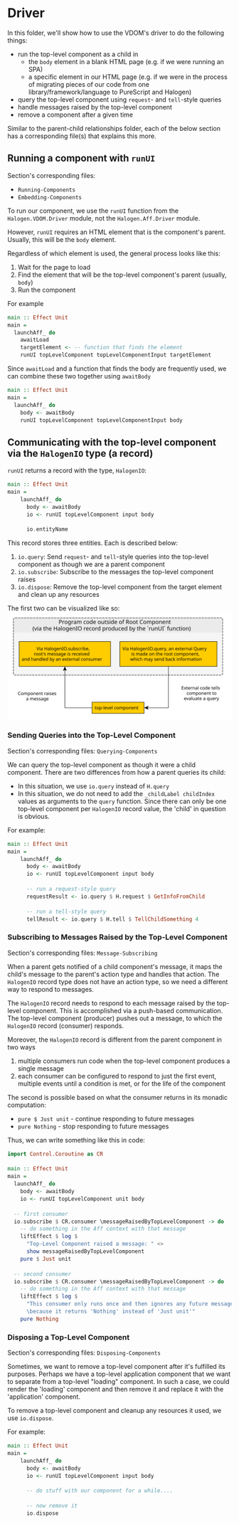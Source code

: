 # Driver

In this folder, we'll show how to use the VDOM's driver to do the following things:
- run the top-level component as a child in
    - the `body` element in a blank HTML page (e.g. if we were running an SPA)
    - a specific element in our HTML page (e.g. if we were in the process of migrating pieces of our code from one library/framework/language to PureScript and Halogen)
- query the top-level component using `request`- and `tell`-style queries
- handle messages raised by the top-level component
- remove a component after a given time

Similar to the parent-child relationships folder, each of the below section has a corresponding file(s) that explains this more.

## Running a component with `runUI`

Section's corresponding files:
- `Running-Components`
- `Embedding-Components`

To run our component, we use the `runUI` function from the `Halogen.VDOM.Driver` module, not the `Halogen.Aff.Driver` module.

However, `runUI` requires an HTML element that is the component's parent. Usually, this will be the `body` element.

Regardless of which element is used, the general process looks like this:
1. Wait for the page to load
2. Find the element that will be the top-level component's parent (usually, `body`)
3. Run the component

For example
```purescript
main :: Effect Unit
main =
  launchAff_ do
    awaitLoad
    targetElement <- -- function that finds the element
    runUI topLevelComponent topLevelComponentInput targetElement
```

Since `awaitLoad` and a function that finds the body are frequently used, we can combine these two together using `awaitBody`

```purescript
main :: Effect Unit
main =
  launchAff_ do
    body <- awaitBody
    runUI topLevelComponent topLevelComponentInput body
```

## Communicating with the top-level component via the `HalogenIO` type (a record)

`runUI` returns a record with the type, `HalogenIO`:

```purescript
main :: Effect Unit
main =
    launchAff_ do
      body <- awaitBody
      io <- runUI topLevelComponent input body

      io.entityName
```

This record stores three entities. Each is described below:
1. `io.query`: Send `request`- and `tell`-style queries into the top-level component as though we are a parent component
2. `io.subscribe`: Subscribe to the messages the top-level component raises
3. `io.dispose`: Remove the top-level component from the target element and clean up any resources

The first two can be visualized like so:
![Driver-Overview](../../assets/visuals/Driver-Overview.svg)

### Sending Queries into the Top-Level Component

Section's corresponding files: `Querying-Components`

We can query the top-level component as though it were a child component. There are two differences from how a parent queries its child:
- In this situation, we use `io.query` instead of `H.query`
- In this situation, we do not need to add the `_childLabel childIndex` values as arguments to the `query` function. Since there can only be one top-level component per `HalogenIO` record value, the 'child' in question is obvious.

For example:
```purescript
main :: Effect Unit
main =
    launchAff_ do
      body <- awaitBody
      io <- runUI topLevelComponent input body

      -- run a request-style query
      requestResult <- io.query $ H.request $ GetInfoFromChild

      -- run a tell-style query
      tellResult <- io.query $ H.tell $ TellChildSomething 4
```

### Subscribing to Messages Raised by the Top-Level Component

Section's corresponding files: `Message-Subscribing`

When a parent gets notified of a child component's message, it maps the child's message to the parent's action type and handles that action. The `HalogenIO` record type does not have an action type, so we need a different way to respond to messages.

The `HalogenIO` record needs to respond to each message raised by the top-level component. This is accomplished via a push-based communication. The top-level component (producer) pushes out a message, to which the `HalogenIO` record (consumer) responds.

Moreover, the `HalogenIO` record is different from the parent component in two ways
1. multiple consumers run code when the top-level component produces a single message
2. each consumer can be configured to respond to just the first event, multiple events until a condition is met, or for the life of the component

The second is possible based on what the consumer returns in its monadic computation:
- `pure $ Just unit` - continue responding to future messages
- `pure Nothing` - stop responding to future messages

Thus, we can write something like this in code:

```purescript
import Control.Coroutine as CR

main :: Effect Unit
main =
  launchAff_ do
    body <- awaitBody
    io <- runUI topLevelComponent unit body

  -- first consumer
  io.subscribe $ CR.consumer \messageRaisedByTopLevelComponent -> do
    -- do something in the Aff context with that message
    liftEffect $ log $
      "Top-Level Component raised a message: " <>
      show messageRaisedByTopLevelComponent
    pure $ Just unit

  -- second consumer
  io.subscribe $ CR.consumer \messageRaisedByTopLevelComponent -> do
    -- do something in the Aff context with that message
    liftEffect $ log $
      "This consumer only runs once and then ignores any future messages \
      \because it returns 'Nothing' instead of 'Just unit'"
    pure Nothing
```

### Disposing a Top-Level Component

Section's corresponding files: `Disposing-Components`

Sometimes, we want to remove a top-level component after it's fulfilled its purposes. Perhaps we have a top-level application component that we want to separate from a top-level "loading" component. In such a case, we could render the 'loading' component and then remove it and replace it with the 'application' component.

To remove a top-level component and cleanup any resources it used, we use `io.dispose`.

For example:
```purescript
main :: Effect Unit
main =
    launchAff_ do
      body <- awaitBody
      io <- runUI topLevelComponent input body

      -- do stuff with our component for a while....

      -- now remove it
      io.dispose
```
